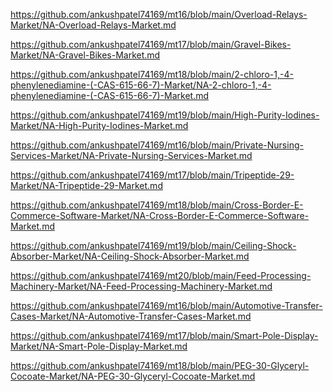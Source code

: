 <p><a href="https://github.com/ankushpatel74169/mt16/blob/main/Overload-Relays-Market/NA-Overload-Relays-Market.md">https://github.com/ankushpatel74169/mt16/blob/main/Overload-Relays-Market/NA-Overload-Relays-Market.md</a></p><p><a href="https://github.com/ankushpatel74169/mt17/blob/main/Gravel-Bikes-Market/NA-Gravel-Bikes-Market.md">https://github.com/ankushpatel74169/mt17/blob/main/Gravel-Bikes-Market/NA-Gravel-Bikes-Market.md</a></p><p><a href="https://github.com/ankushpatel74169/mt18/blob/main/2-chloro-1,-4-phenylenediamine-(-CAS-615-66-7)-Market/NA-2-chloro-1,-4-phenylenediamine-(-CAS-615-66-7)-Market.md">https://github.com/ankushpatel74169/mt18/blob/main/2-chloro-1,-4-phenylenediamine-(-CAS-615-66-7)-Market/NA-2-chloro-1,-4-phenylenediamine-(-CAS-615-66-7)-Market.md</a></p><p><a href="https://github.com/ankushpatel74169/mt19/blob/main/High-Purity-Iodines-Market/NA-High-Purity-Iodines-Market.md">https://github.com/ankushpatel74169/mt19/blob/main/High-Purity-Iodines-Market/NA-High-Purity-Iodines-Market.md</a></p><p><a href="https://github.com/ankushpatel74169/mt16/blob/main/Private-Nursing-Services-Market/NA-Private-Nursing-Services-Market.md">https://github.com/ankushpatel74169/mt16/blob/main/Private-Nursing-Services-Market/NA-Private-Nursing-Services-Market.md</a></p><p><a href="https://github.com/ankushpatel74169/mt17/blob/main/Tripeptide-29-Market/NA-Tripeptide-29-Market.md">https://github.com/ankushpatel74169/mt17/blob/main/Tripeptide-29-Market/NA-Tripeptide-29-Market.md</a></p><p><a href="https://github.com/ankushpatel74169/mt18/blob/main/Cross-Border-E-Commerce-Software-Market/NA-Cross-Border-E-Commerce-Software-Market.md">https://github.com/ankushpatel74169/mt18/blob/main/Cross-Border-E-Commerce-Software-Market/NA-Cross-Border-E-Commerce-Software-Market.md</a></p><p><a href="https://github.com/ankushpatel74169/mt19/blob/main/Ceiling-Shock-Absorber-Market/NA-Ceiling-Shock-Absorber-Market.md">https://github.com/ankushpatel74169/mt19/blob/main/Ceiling-Shock-Absorber-Market/NA-Ceiling-Shock-Absorber-Market.md</a></p><p><a href="https://github.com/ankushpatel74169/mt20/blob/main/Feed-Processing-Machinery-Market/NA-Feed-Processing-Machinery-Market.md">https://github.com/ankushpatel74169/mt20/blob/main/Feed-Processing-Machinery-Market/NA-Feed-Processing-Machinery-Market.md</a></p><p><a href="https://github.com/ankushpatel74169/mt16/blob/main/Automotive-Transfer-Cases-Market/NA-Automotive-Transfer-Cases-Market.md">https://github.com/ankushpatel74169/mt16/blob/main/Automotive-Transfer-Cases-Market/NA-Automotive-Transfer-Cases-Market.md</a></p><p><a href="https://github.com/ankushpatel74169/mt17/blob/main/Smart-Pole-Display-Market/NA-Smart-Pole-Display-Market.md">https://github.com/ankushpatel74169/mt17/blob/main/Smart-Pole-Display-Market/NA-Smart-Pole-Display-Market.md</a></p><p><a href="https://github.com/ankushpatel74169/mt18/blob/main/PEG-30-Glyceryl-Cocoate-Market/NA-PEG-30-Glyceryl-Cocoate-Market.md">https://github.com/ankushpatel74169/mt18/blob/main/PEG-30-Glyceryl-Cocoate-Market/NA-PEG-30-Glyceryl-Cocoate-Market.md</a></p>
